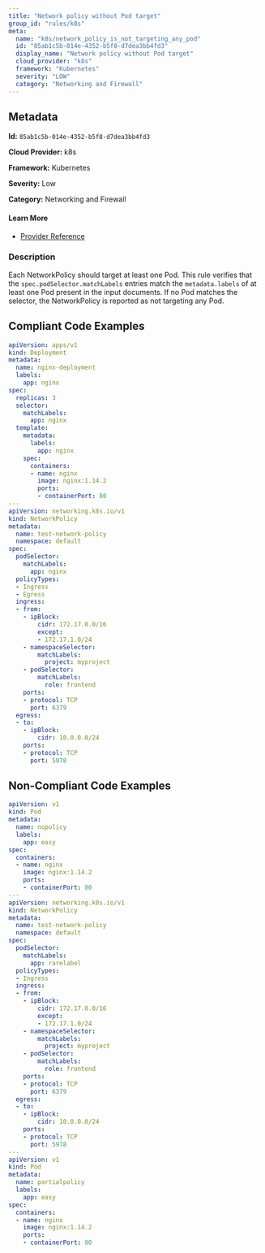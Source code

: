 ```yaml
---
title: "Network policy without Pod target"
group_id: "rules/k8s"
meta:
  name: "k8s/network_policy_is_not_targeting_any_pod"
  id: "85ab1c5b-014e-4352-b5f8-d7dea3bb4fd3"
  display_name: "Network policy without Pod target"
  cloud_provider: "k8s"
  framework: "Kubernetes"
  severity: "LOW"
  category: "Networking and Firewall"
---
```

## Metadata

**Id:** `85ab1c5b-014e-4352-b5f8-d7dea3bb4fd3`

**Cloud Provider:** k8s

**Framework:** Kubernetes

**Severity:** Low

**Category:** Networking and Firewall

#### Learn More

 - [Provider Reference](https://kubernetes.io/docs/concepts/services-networking/network-policies/)

### Description

 Each NetworkPolicy should target at least one Pod.
This rule verifies that the `spec.podSelector.matchLabels` entries match the `metadata.labels` of at least one Pod present in the input documents.
If no Pod matches the selector, the NetworkPolicy is reported as not targeting any Pod.


## Compliant Code Examples
```yaml
apiVersion: apps/v1
kind: Deployment
metadata:
  name: nginx-deployment
  labels:
    app: nginx
spec:
  replicas: 3
  selector:
    matchLabels:
      app: nginx
  template:
    metadata:
      labels:
        app: nginx
    spec:
      containers:
      - name: nginx
        image: nginx:1.14.2
        ports:
        - containerPort: 80
---
apiVersion: networking.k8s.io/v1
kind: NetworkPolicy
metadata:
  name: test-network-policy
  namespace: default
spec:
  podSelector:
    matchLabels:
      app: nginx
  policyTypes:
  - Ingress
  - Egress
  ingress:
  - from:
    - ipBlock:
        cidr: 172.17.0.0/16
        except:
        - 172.17.1.0/24
    - namespaceSelector:
        matchLabels:
          project: myproject
    - podSelector:
        matchLabels:
          role: frontend
    ports:
    - protocol: TCP
      port: 6379
  egress:
  - to:
    - ipBlock:
        cidr: 10.0.0.0/24
    ports:
    - protocol: TCP
      port: 5978
```
## Non-Compliant Code Examples
```yaml
apiVersion: v1
kind: Pod
metadata:
  name: nopolicy
  labels:
    app: easy
spec:
  containers:
  - name: nginx
    image: nginx:1.14.2
    ports:
    - containerPort: 80
---
apiVersion: networking.k8s.io/v1
kind: NetworkPolicy
metadata:
  name: test-network-policy
  namespace: default
spec:
  podSelector:
    matchLabels:
      app: rarelabel
  policyTypes:
  - Ingress
  ingress:
  - from:
    - ipBlock:
        cidr: 172.17.0.0/16
        except:
        - 172.17.1.0/24
    - namespaceSelector:
        matchLabels:
          project: myproject
    - podSelector:
        matchLabels:
          role: frontend
    ports:
    - protocol: TCP
      port: 6379
  egress:
  - to:
    - ipBlock:
        cidr: 10.0.0.0/24
    ports:
    - protocol: TCP
      port: 5978
---
apiVersion: v1
kind: Pod
metadata:
  name: partialpolicy
  labels:
    app: easy
spec:
  containers:
  - name: nginx
    image: nginx:1.14.2
    ports:
    - containerPort: 80

```